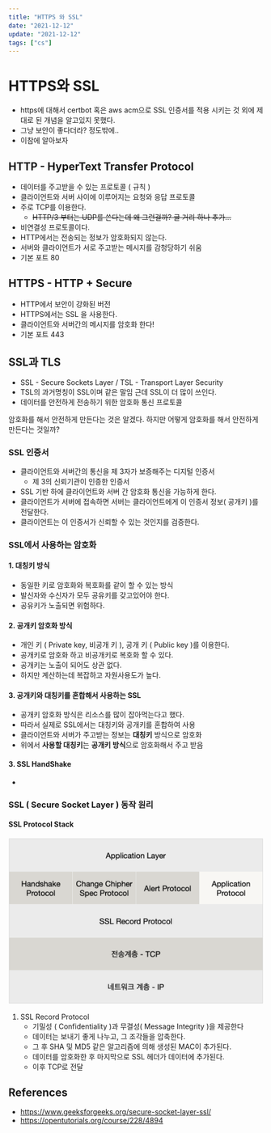```yaml
---
title: "HTTPS 와 SSL"
date: "2021-12-12"
update: "2021-12-12"
tags: ["cs"]
---
```


# HTTPS와 SSL

- https에 대해서 certbot 혹은 aws acm으로 SSL 인증서를 적용 시키는 것 외에 제대로 된 개념을 알고있지 못했다.
- 그냥 보안이 좋다더라? 정도밖에..
- 이참에 알아보자

## HTTP - HyperText Transfer Protocol

- 데이터를 주고받을 수 있는 프로토콜 ( 규칙 )
- 클라이언트와 서버 사이에 이루어지는 요청와 응답 프로토콜
- 주로 TCP를 이용한다.
  - ~~HTTP/3 부터는 UDP를 쓴다는데 왜 그런걸까? 글 거리 하나 추가...~~
- 비연결성 프로토콜이다.
- HTTP에서는 전송되는 정보가 암호화되지 않는다.
- 서버와 클라이언트가 서로 주고받는 메시지를 감청당하기 쉬움
- 기본 포트 80

## HTTPS - HTTP + Secure

- HTTP에서 보안이 강화된 버전
- HTTPS에서는 SSL 을 사용한다.
- 클라이언트와 서버간의 메시지를 암호화 한다!
- 기본 포트 443

## SSL과 TLS

- SSL - Secure Sockets Layer / TSL - Transport Layer Security
- TSL의 과거명칭이 SSL이며 같은 말임 근데 SSL이 더 많이 쓰인다.
- 데이터를 안전하게 전송하기 위한 암호화 통신 프로토콜

암호화를 해서 안전하게 만든다는 것은 알겠다. 하지만 어떻게 암호화를 해서 안전하게 만든다는 것일까?

### SSL 인증서

- 클라이언트와 서버간의 통신을 제 3자가 보증해주는 디지털 인증서
  - 제 3의 신뢰기관이 인증한 인증서
- SSL 기반 하에 클라이언트와 서버 간 암호화 통신을 가능하게 한다.
- 클라이언트가 서버에 접속하면 서버는 클라이언트에게 이 인증서 정보( 공개키 )를 전달한다.
- 클라이언트는 이 인증서가 신뢰할 수 있는 것인지를 검증한다.

### SSL에서 사용하는 암호화

#### 1. 대칭키 방식

* 동일한 키로 암호화와 복호화를 같이 할 수 있는 방식
* 발신자와 수신자가 모두 공유키를 갖고있어야 한다.
* 공유키가 노출되면 위험하다.

#### 2. 공개키 암호화 방식

- 개인 키 ( Private key, 비공개 키 ), 공개 키 ( Public key )를 이용한다.
- 공개키로 암호화 하고 비공개키로 복호화 할 수 있다.
- 공개키는 노출이 되어도 상관 없다.
- 하지만 계산하는데 복잡하고 자원사용도가 높다.

#### 3. 공개키와 대칭키를 혼합해서 사용하는 SSL

* 공개키 암호화 방식은 리소스를 많이 잡아먹는다고 했다. 
* 따라서 실제로 SSL에서는 대칭키와 공개키를 혼합하여 사용
* 클라이언트와 서버가 주고받는 정보는 **대칭키** 방식으로 암호화
* 위에서 **사용할 대칭키**는 **공개키 방식**으로 암호화해서 주고 받음

#### 3. SSL HandShake

* 

### SSL ( Secure Socket Layer ) 동작 원리

#### SSL Protocol Stack

![](2021-12-12-23-07-00.png)

1. SSL Record Protocol
   * 기밀성 ( Confidentiality )과 무결성( Message Integrity )을 제공한다
   * 데이터는 보내기 좋게 나누고, 그 조각들을 압축한다.
   * 그 후 SHA 및 MD5 같은 알고리즘에 의해 생성된 MAC이 추가된다.
   * 데이터를 암호화한 후 마지막으로 SSL 헤더가 데이터에 추가된다.
   * 이후 TCP로 전달

## References

- https://www.geeksforgeeks.org/secure-socket-layer-ssl/
- https://opentutorials.org/course/228/4894
